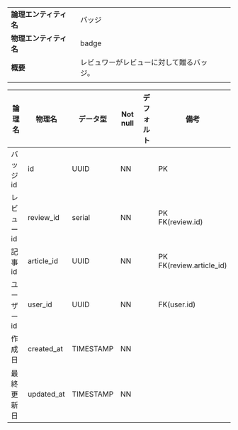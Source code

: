 ||||
|:-|:-|---|
|**論理エンティティ名**|バッジ|
|**物理エンティティ名**|badge|
|**概要**|レビュワーがレビューに対して贈るバッジ。|
|||

|論理名|物理名|データ型|Not null|デフォルト|備考|
|---|---|---|---|---|---|
|バッジid|id|UUID|NN||PK|
|レビューid|review_id|serial|NN||PK<br> FK(review.id)|
|記事id|article_id|UUID|NN||PK <br> FK(review.article_id)|
|ユーザーid|user_id|UUID|NN||FK(user.id)|
|作成日|created_at|TIMESTAMP|NN|||
|最終更新日|updated_at|TIMESTAMP|NN||
